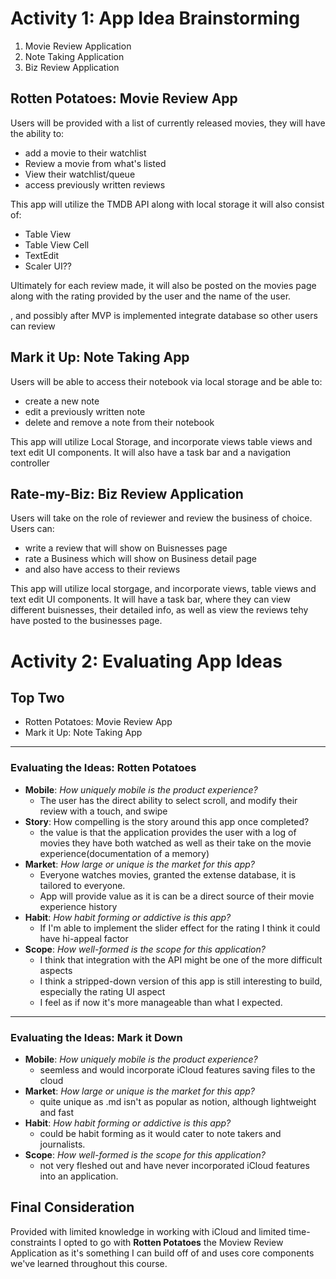 # Activity 1: App Idea Brainstorming
1. Movie Review Application
2. Note Taking Application
3. Biz Review Application

## Rotten Potatoes: Movie Review App
Users will be provided with a list of currently released movies, they will have the ability to:
- add a movie to their watchlist
- Review a movie from what's listed
- View their watchlist/queue
- access previously written reviews

This app will utilize the TMDB API along with local storage it will also consist of:
- Table View
- Table View Cell
- TextEdit
- Scaler UI??

Ultimately for each review made, it will also be posted on the movies page along with the rating provided by the user and the name of the user.

, and possibly after MVP is implemented integrate database so other users can review


## Mark it Up: Note Taking App
Users will be able to access their notebook via local storage and be able to:
- create a new note
- edit a previously written note
- delete and remove a note from their notebook

This app will utilize Local Storage, and incorporate views table views and text edit UI components. It will also have a task bar and a navigation controller

## Rate-my-Biz: Biz Review Application
Users will take on the role of reviewer and review the business of choice. Users can:
- write a review that will show on Buisnesses page
- rate a Business which will show on Business detail page
- and also have access to their reviews

This app will utilize local storgage, and incorporate views, table views and text edit UI components. It will have a task bar, where they can view different buisnesses, their detailed info, as well as view the reviews tehy have posted to the businesses page.


# Activity 2: Evaluating App Ideas
## Top Two
- Rotten Potatoes: Movie Review App
- Mark it Up: Note Taking App

---

### Evaluating the Ideas: Rotten Potatoes
- **Mobile**: *How uniquely mobile is the product experience?*
    - The user has the direct ability to select scroll, and modify their review with a touch, and swipe
- **Story**: How compelling is the story around this app once completed? 
    - the value is that the application provides the user with a log of movies they have both watched as well as their take on the movie experience(documentation of a memory)
- **Market**: *How large or unique is the market for this app?*
    - Everyone watches movies, granted the extense database, it is tailored to everyone.
    - App will provide value as it is can be a direct source of their movie experience history
- **Habit**: *How habit forming or addictive is this app?*
    - If I'm able to implement the slider effect for the rating I think it could have hi-appeal factor
- **Scope**: *How well-formed is the scope for this application?*
    - I think that integration with the API might be one of the more difficult aspects
    - I think a stripped-down version of this app is still interesting to build, especially the rating UI aspect
    - I feel as if now it's more manageable than what I expected.

---
### Evaluating the Ideas: Mark it Down
- **Mobile**: *How uniquely mobile is the product experience?*
    - seemless and would incorporate iCloud features saving files to the cloud
- **Market**: *How large or unique is the market for this app?*
    - quite unique as .md isn't as popular as notion, although lightweight and fast
- **Habit**: *How habit forming or addictive is this app?*
    - could be habit forming as it would cater to note takers and journalists.
- **Scope**: *How well-formed is the scope for this application?*
    - not very fleshed out and have never incorporated iCloud features into an application.


## Final Consideration
Provided with limited knowledge in working with iCloud and limited time-constraints I opted to go with **Rotten Potatoes** the Moview Review Application as it's something I can build off of and uses core components we've learned throughout this course.